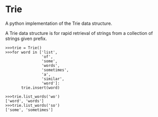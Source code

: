 # Trie

A python implementation of the Trie data structure.

A Trie data structure is for rapid retrieval of strings from a collection of strings given prefix.

```
>>>trie = Trie()
>>>for word in ['list', 
                'of', 
                'some', 
                'words', 
                'sometimes', 
                'a',
                'similar',
                'word']:
       trie.insert(word)

>>>trie.list_words('wo')
['word', 'words']
>>>trie.list_words('so')
['some', 'sometimes']
```